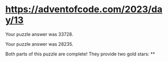 # https://adventofcode.com/2023/day/13

Your puzzle answer was 33728.

Your puzzle answer was 28235.

Both parts of this puzzle are complete! They provide two gold stars: **
